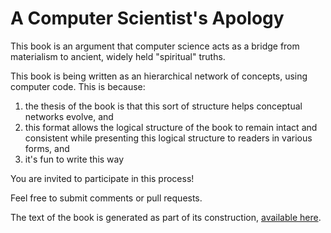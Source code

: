 # A Computer Scientist's Apology

This book is an argument that computer science acts as a bridge from materialism to ancient, widely held "spiritual" truths.

This book is being written as an hierarchical network of concepts, using computer code. This is because:

1. the thesis of the book is that this sort of structure helps conceptual networks evolve, and
2. this format allows the logical structure of the book to remain intact and consistent while presenting this logical structure to readers in various forms, and
3. it's fun to write this way

You are invited to participate in this process! 

Feel free to submit comments or pull requests.

The text of the book is generated as part of its construction, [available here](https://html-preview.github.io/?url=https://github.com/compsci-apology/book/blob/main/book.html).

